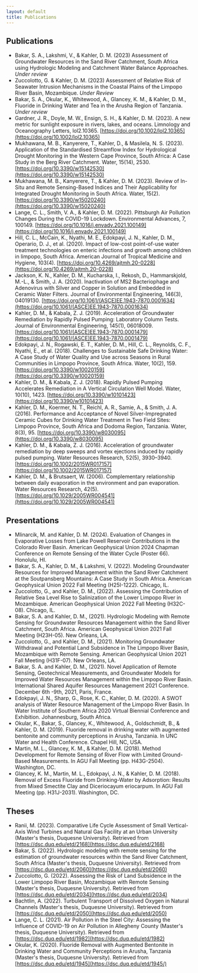 ```yaml
---
layout: default
title: Publications
---
```

## Publications  
- Bakar, S. A., Lakshmi, V., & Kahler, D. M. (2023) Assessment of Groundwater Resources in the Sand River Catchment, South Africa using Hydrologic Modeling and Catchment Water Balance Approaches.  *Under review*  
- Zuccolotto, G. & Kahler, D. M. (2023) Assessment of Relative Risk of Seawater Intrusion Mechanisms in the Coastal Plains of the Limpopo River Basin, Mozambique. *Under Review*  
- Bakar, S. A., Okular, K., Whitewood, A., Glancey, K. M., & Kahler, D. M., Fluoride in Drinking Water and Tea in the Arusha Region of Tanzania.  *Under review*  
- Gardner, J. R., Doyle, M. W., Ensign, S. H., & Kahler, D. M. (2023). A new metric for sunlight exposure in rivers, lakes, and oceans. Limnology and Oceanography Letters, lol2.10365. [https://doi.org/10.1002/lol2.10365](https://doi.org/10.1002/lol2.10365)  
- Mukhawana, M. B., Kanyerere, T., Kahler, D., & Masilela, N. S. (2023). Application of the Standardised Streamflow Index for Hydrological Drought Monitoring in the Western Cape Province, South Africa: A Case Study in the Berg River Catchment. Water, 15(14), 2530. [https://doi.org/10.3390/w15142530](https://doi.org/10.3390/w15142530)  
- Mukhawana, M. B., Kanyerere, T., & Kahler, D. M. (2023). Review of In-Situ and Remote Sensing-Based Indices and Their Applicability for Integrated Drought Monitoring in South Africa. Water, 15(2). [https://doi.org/10.3390/w15020240](https://doi.org/10.3390/w15020240)  
- Lange, C. L., Smith, V. A., & Kahler, D. M. (2022). Pittsburgh Air Pollution Changes During the COVID-19 Lockdown. Environmental Advances, 7, 100149. [https://doi.org/10.1016/j.envadv.2021.100149](https://doi.org/10.1016/j.envadv.2021.100149)  
- Hill, C. L., McCain, K., Nyathi, M. E., Edokpayi, J. N., Kahler, D. M., Operario, D. J., et al. (2020). Impact of low-cost point-of-use water treatment technologies on enteric infections and growth among children in limpopo, South Africa. American Journal of Tropical Medicine and Hygiene, 103(4). [https://doi.org/10.4269/ajtmh.20-0228](https://doi.org/10.4269/ajtmh.20-0228)  
- Jackson, K. N., Kahler, D. M., Kucharska, I., Rekosh, D., Hammarskjold, M.-L., & Smith, J. A. (2020). Inactivation of MS2 Bacteriophage and Adenovirus with Silver and Copper in Solution and Embedded in Ceramic Water Filters. Journal of Environmental Engineering, 146(3), 04019130. [https://doi.org/10.1061/(ASCE)EE.1943-7870.0001634](https://doi.org/10.1061/(ASCE)EE.1943-7870.0001634)  
- Kahler, D. M., & Kabala, Z. J. (2019). Acceleration of Groundwater Remediation by Rapidly Pulsed Pumping: Laboratory Column Tests. Journal of Environmental Engineering, 145(1), 06018009. [https://doi.org/10.1061/(ASCE)EE.1943-7870.0001479](https://doi.org/10.1061/(ASCE)EE.1943-7870.0001479)  
- Edokpayi, J. N., Rogawski, E. T., Kahler, D. M., Hill, C. L., Reynolds, C. F., Nyathi, E., et al. (2018). Challenges to Sustainable Safe Drinking Water: A Case Study of Water Quality and Use across Seasons in Rural Communities in Limpopo Province, South Africa. Water, 10(2), 159. [https://doi.org/10.3390/w10020159](https://doi.org/10.3390/w10020159)  
- Kahler, D. M., & Kabala, Z. J. (2018). Rapidly Pulsed Pumping Accelerates Remediation in A Vertical Circulation Well Model. Water, 10(10), 1423. [https://doi.org/10.3390/w10101423](https://doi.org/10.3390/w10101423)  
- Kahler, D. M., Koermer, N. T., Reichl, A. R., Samie, A., & Smith, J. A. (2016). Performance and Acceptance of Novel Silver-Impregnated Ceramic Cubes for Drinking Water Treatment in Two Field Sites: Limpopo Province, South Africa and Dodoma Region, Tanzania. Water, 8(3), 95. [https://doi.org/10.3390/w8030095](https://doi.org/10.3390/w8030095)  
- Kahler, D. M., & Kabala, Z. J. (2016). Acceleration of groundwater remediation by deep sweeps and vortex ejections induced by rapidly pulsed pumping. Water Resources Research, 52(5), 3930–3940. [https://doi.org/10.1002/2015WR017157](https://doi.org/10.1002/2015WR017157)  
- Kahler, D. M., & Brutsaert, W. (2006). Complementary relationship between daily evaporation in the environment and pan evaporation. Water Resources Research, 42(5). [https://doi.org/10.1029/2005WR004541](https://doi.org/10.1029/2005WR004541)  

## Presentations  
- Mlinarcik, M. and Kahler, D. M. (2024). Evaluation of Changes in Evaporative Losses from Lake Powell Reservoir Contributions in the Colorado River Basin.  American Geophysical Union 2024 Chapman Conference on Remote Sensing of the Water Cycle (Poster 66).  Honolulu, HI.  
- Bakar, S. A., Kahler, D. M., & Lakshmi, V.  (2022). Modeling Groundwater Resources for Improved Management within the Sand River Catchment at the Soutpansberg Mountains: A Case Study in South Africa. American Geophysical Union 2022 Fall Meeting (H25I-1222). Chicago, IL.  
- Zuccolotto, G., and Kahler, D. M., (2022). Assessing the Contribution of Relative Sea Level Rise to Salinization of the Lower Limpopo River in Mozambique. American Geophysical Union 2022 Fall Meeting (H32C-08). Chicago, IL.  
- Bakar, S. A. and Kahler, D. M., (2021). Hydrologic Modeling with Remote Sensing for Groundwater Resources Management within the Sand River Catchment, South Africa. American Geophysical Union 2021 Fall Meeting (H23H-05). New Orleans, LA.  
- Zuccolotto, G., and Kahler, D. M., (2021). Monitoring Groundwater Withdrawal and Potential Land Subsidence in The Limpopo River Basin, Mozambique with Remote Sensing. American Geophysical Union 2021 Fall Meeting (H31F-07). New Orleans, LA.  
- Bakar, S. A. and Kahler, D. M., (2021). Novel Application of Remote Sensing, Geotechnical Measurements, and Groundwater Models for Improved Water Resources Management within the Limpopo River Basin. International Shared Aquifer Resources Management 2021 Conference. December 6th -9th, 2021, Paris, France.  
- Edokpayi, J. N., Sharp, G., Rose, K. C., Kahler, D. M. (2020). A SWOT analysis of Water Resource Management of the Limpopo River Basin. In Water Institute of Southern Africa 2020 Virtual Biennial Conference and Exhibition.  Johannesburg, South Africa.
- Okular, K., Bakar, S., Glancey, K., Whitewood, A., Goldschmidt, B., & Kahler, D. M. (2019). Fluoride removal in drinking water with augmented bentonite and community perceptions in Arusha, Tanzania. In UNC Water and Health Conference. Chapel Hill, NC, USA.
- Martin, M. L., Glancey, K. M., & Kahler, D. M. (2018). Method Development for Remote Sensing of River Flow with Limited Ground-Based Measurements. In AGU Fall Meeting (pp. H43G-2504). Washington, DC.
- Glancey, K. M., Martin, M. L., Edokpayi, J. N., & Kahler, D. M. (2018). Removal of Excess Fluoride from Drinking-Water by Adsorption: Results from Mixed Smectite Clay and Diceriocayum eriocarpum. In AGU Fall Meeting (pp. H31J-2031). Washington, DC.

## Theses  
- Ranii, M. (2023). Comparative Life Cycle Assessment of Small Vertical-Axis Wind Turbines and Natural Gas Facility at an Urban University (Master's thesis, Duquesne University). Retrieved from [https://dsc.duq.edu/etd/2168](https://dsc.duq.edu/etd/2168)  
- Bakar, S. (2022). Hydrologic modeling with remote sensing for the estimation of groundwater resources within the Sand River Catchment, South Africa (Master's thesis, Duquesne University). Retrieved from [https://dsc.duq.edu/etd/2060](https://dsc.duq.edu/etd/2060)  
- Zuccolotto, G. (2022). Assessing the Risk of Land Subsidence in the Lower Limpopo River Basin, Mozambique with Remote Sensing (Master's thesis, Duquesne University). Retrieved from [https://dsc.duq.edu/etd/2034](https://dsc.duq.edu/etd/2034)  
- Bachtlin, A. (2022). Turbulent Transport of Dissolved Oxygen in Natural Channels (Master's thesis, Duquesne University). Retrieved from [https://dsc.duq.edu/etd/2050](https://dsc.duq.edu/etd/2050)  
- Lange, C. L. (2021). Air Pollution in the Steel City: Assessing the Influence of COVID-19 on Air Pollution in Allegheny County (Master's thesis, Duquesne University). Retrieved from [https://dsc.duq.edu/etd/1982](https://dsc.duq.edu/etd/1982)  
- Okular, K. (2020). Fluoride Removal with Augmented Bentonite in Drinking Water and Community Perceptions in Arusha, Tanzania (Master's thesis, Duquesne University). Retrieved from [https://dsc.duq.edu/etd/1945](https://dsc.duq.edu/etd/1945/)  
